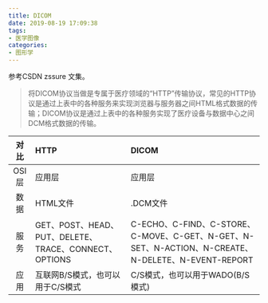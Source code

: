 ```yaml
---
title: DICOM
date: 2019-08-19 17:09:38
tags:
- 医学图像
categories: 
- 图形学
---
```

参考CSDN zssure 文集。
> 将DICOM协议当做是专属于医疗领域的“HTTP”传输协议，常见的HTTP协议是通过上表中的各种服务来实现浏览器与服务器之间HTML格式数据的传输；DICOM协议是通过上表中的各种服务实现了医疗设备与数据中心之间DCM格式数据的传输。

对比 |	HTTP |	DICOM
:---: |:-----|:------
OSI层|	应用层|	应用层
数据|	HTML文件|	.DCM文件
服务|	GET、POST、HEAD、PUT、DELETE、TRACE、CONNECT、OPTIONS|	C-ECHO、C-FIND、C-STORE、C-MOVE、C-GET、N-GET、N-SET、N-ACTION、N-CREATE、N-DELETE、N-EVENT-REPORT
应用|	互联网B/S模式，也可以用于C/S模式|	C/S模式，也可以用于WADO(B/S模式)
